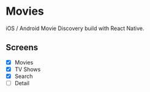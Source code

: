 # Movies

iOS / Android Movie Discovery build with React Native.

## Screens

- [x] Movies
- [x] TV Shows
- [x] Search
- [ ] Detail
